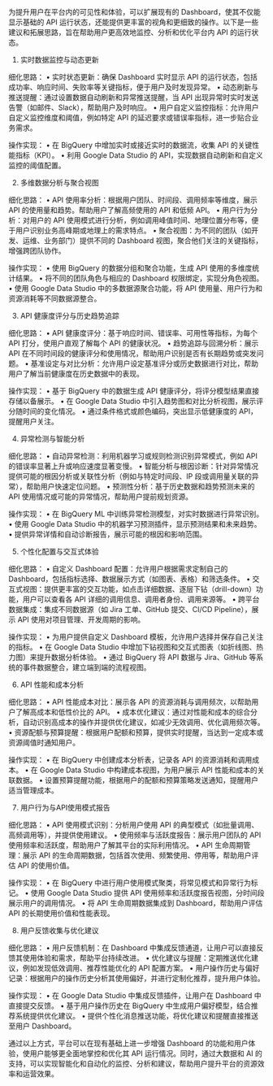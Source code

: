 为提升用户在平台内的可见性和体验，可以扩展现有的 Dashboard，使其不仅能显示基础的 API 运行状态，还能提供更丰富的视角和更细致的操作。以下是一些建议和拓展思路，旨在帮助用户更高效地监控、分析和优化平台内 API 的运行状态。

1. 实时数据监控与动态更新

细化思路：
	•	实时状态更新：确保 Dashboard 实时显示 API 的运行状态，包括成功率、响应时间、失败率等关键指标，便于用户及时发现异常。
	•	动态刷新与推送提醒：通过设置数据自动刷新和异常推送提醒，当 API 出现异常时实时发送告警（如邮件、Slack），帮助用户及时响应。
	•	用户自定义监控指标：允许用户自定义监控维度和阈值，例如特定 API 的延迟要求或错误率指标，进一步贴合业务需求。

操作实现：
	•	在 BigQuery 中增加实时或接近实时的数据流，收集 API 的关键性能指标（KPI）。
	•	利用 Google Data Studio 的 API，实现数据自动刷新和自定义监控的阈值配置。

2. 多维数据分析与聚合视图

细化思路：
	•	API 使用率分析：根据用户团队、时间段、调用频率等维度，展示 API 的使用量和趋势。帮助用户了解高频使用的 API 和低频 API。
	•	用户行为分析：对用户的 API 使用模式进行分析，例如调用峰值时间、地理位置分布等，便于用户识别业务高峰期或地理上的需求特点。
	•	聚合视图：为不同的团队（如开发、运维、业务部门）提供不同的 Dashboard 视图，聚合他们关注的关键指标，增强跨团队协作。

操作实现：
	•	使用 BigQuery 的数据分组和聚合功能，生成 API 使用的多维度统计结果。
	•	将不同的团队角色与相应的 Dashboard 权限绑定，实现分角色视图。
	•	使用 Google Data Studio 中的多数据源聚合功能，将 API 使用量、用户行为和资源消耗等不同数据源整合。

3. API 健康度评分与历史趋势追踪

细化思路：
	•	API 健康度评分：基于响应时间、错误率、可用性等指标，为每个 API 打分，使用户直观了解每个 API 的健康状况。
	•	趋势追踪与回溯分析：展示 API 在不同时间段的健康评分和使用情况，帮助用户识别是否有长期趋势或突发问题。
	•	基准设定与对比分析：允许用户设定基准评分或历史数据进行对比，帮助用户了解当前健康度在历史数据中的表现。

操作实现：
	•	基于 BigQuery 中的数据生成 API 健康评分，将评分模型结果直接存储以备展示。
	•	在 Google Data Studio 中引入趋势图和对比分析视图，展示评分随时间的变化情况。
	•	通过条件格式或颜色编码，突出显示低健康度的 API，提醒用户关注。

4. 异常检测与智能分析

细化思路：
	•	自动异常检测：利用机器学习或规则检测识别异常模式，例如 API 的错误率显著上升或响应速度显著变慢。
	•	智能分析与根因诊断：针对异常情况提供可能的根因分析或关联性分析（例如与特定时间段、IP 段或调用量关联的异常），帮助用户快速定位问题。
	•	预测性分析：基于历史数据和趋势预测未来的 API 使用情况或可能的异常情况，帮助用户提前规划资源。

操作实现：
	•	在 BigQuery ML 中训练异常检测模型，对实时数据进行异常识别。
	•	使用 Google Data Studio 中的机器学习预测插件，显示预测结果和未来趋势。
	•	提供异常详情和自动诊断报告，展示可能的根因和影响范围。

5. 个性化配置与交互式体验

细化思路：
	•	自定义 Dashboard 配置：允许用户根据需求定制自己的 Dashboard，包括指标选择、数据展示方式（如图表、表格）和筛选条件。
	•	交互式视图：提供更丰富的交互功能，如点击详细数据、逐层下钻（drill-down）功能，用户可以查看各 API 详细的调用信息、调用者身份、调用来源等。
	•	跨平台数据集成：集成不同数据源（如 Jira 工单、GitHub 提交、CI/CD Pipeline），展示 API 使用对项目管理、开发周期的影响。

操作实现：
	•	为用户提供自定义 Dashboard 模板，允许用户选择并保存自己关注的指标。
	•	在 Google Data Studio 中增加下钻视图和交互式图表（如折线图、热力图）来提升数据分析体验。
	•	通过 BigQuery 将 API 数据与 Jira、GitHub 等系统的事件数据整合，建立端到端的流程视图。

6. API 性能和成本分析

细化思路：
	•	API 性能成本对比：展示各 API 的资源消耗与调用频次，以帮助用户了解高成本和低性价比的 API。
	•	成本优化建议：通过对性能和成本的综合分析，自动识别高成本的操作并提供优化建议，如减少无效调用、优化调用频次等。
	•	资源配额与预算提醒：根据用户配额和预算，提供实时提醒，当达到一定成本或资源阈值时通知用户。

操作实现：
	•	在 BigQuery 中创建成本分析表，记录各 API 的资源消耗和调用成本。
	•	在 Google Data Studio 中构建成本视图，为用户展示 API 性能和成本的关联数据。
	•	设置预算提醒功能，根据用户的配额和预算策略发送通知，提醒用户适当管理成本。

7. 用户行为与API使用模式报告

细化思路：
	•	API 使用模式识别：分析用户使用 API 的典型模式（如批量调用、高频调用等），并提供使用建议。
	•	使用频率与活跃度报告：展示用户团队的 API 使用频率和活跃度，帮助用户了解其平台的实际利用情况。
	•	API 生命周期管理：展示 API 的生命周期数据，包括首次使用、频繁使用、停用等，帮助用户评估 API 的使用价值。

操作实现：
	•	在 BigQuery 中进行用户使用模式聚类，将常见模式和异常行为标记。
	•	使用 Google Data Studio 提供 API 使用频率和活跃度报告视图，分时间段展示用户的调用情况。
	•	将 API 生命周期数据集成到 Dashboard，帮助用户评估 API 的长期使用价值和性能表现。

8. 用户反馈收集与优化建议

细化思路：
	•	用户反馈机制：在 Dashboard 中集成反馈通道，让用户可以直接反馈其使用体验和需求，帮助平台持续改进。
	•	优化建议与提醒：定期推送优化建议，例如发现低效调用、推荐性能优化的 API 配置方案。
	•	用户操作历史与偏好记录：根据用户的操作历史分析其使用偏好，并进行定制化推荐，提升用户体验。

操作实现：
	•	在 Google Data Studio 中集成反馈插件，让用户在 Dashboard 中直接提交反馈。
	•	基于用户操作历史在 BigQuery 中生成用户偏好模型，结合推荐系统提供优化建议。
	•	提供个性化消息推送功能，将优化建议和提醒直接推送至用户 Dashboard。

通过以上方式，平台可以在现有基础上进一步增强 Dashboard 的功能和用户体验，使用户能够更全面地掌控和优化其 API 运行情况。同时，通过大数据和 AI 的支持，可以实现智能化和自动化的监控、分析和建议，帮助用户提升平台的资源效率和运营效果。